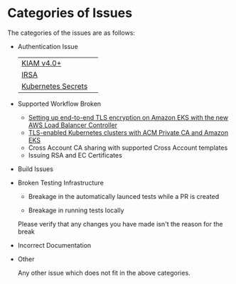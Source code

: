 # Categories of Issues

The categories of the issues are as follows:

* Authentication Issue

  |  |   |
  |---|---|
  | [KIAM v4.0+](https://github.com/uswitch/kiam)|   |
  | [IRSA](https://docs.aws.amazon.com/eks/latest/userguide/iam-roles-for-service-accounts.html)|   |
  | [Kubernetes Secrets](https://github.com/cert-manager/aws-privateca-issuer/blob/master/config/samples/secret.yaml)|    |

* Supported Workflow Broken

  * [Setting up end-to-end TLS encryption on Amazon EKS with the new AWS Load Balancer Controller](https://aws.amazon.com/blogs/containers/setting-up-end-to-end-tls-encryption-on-amazon-eks-with-the-new-aws-load-balancer-controller/)
  * [TLS-enabled Kubernetes clusters with ACM Private CA and Amazon EKS](https://aws.amazon.com/blogs/security/tls-enabled-kubernetes-clusters-with-acm-private-ca-and-amazon-eks-2/)
  * Cross Account CA sharing with supported Cross Account templates
  * Issuing RSA and EC Certificates

* Build Issues



* Broken Testing Infrastructure

  * Breakage in the automatically launced tests while a PR is created
  
  * Breakage in running tests locally

  Please verify that any changes you have made isn't the reason for the break


* Incorrect Documentation



* Other

    Any other issue which does not fit in the above categories.
